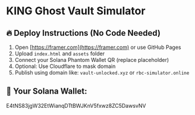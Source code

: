 # KING Ghost Vault Simulator

## 🔥 Deploy Instructions (No Code Needed)

1. Open [https://framer.com](https://framer.com) or use GitHub Pages
2. Upload `index.html` and `assets` folder
3. Connect your Solana Phantom Wallet QR (replace placeholder)
4. Optional: Use Cloudflare to mask domain
5. Publish using domain like: `vault-unlocked.xyz` or `rbc-simulator.online`

## 🔐 Your Solana Wallet:
E4tNS83jgW32EtWianqDTtBWJKnV5fxwz8ZC5DawsvNV

